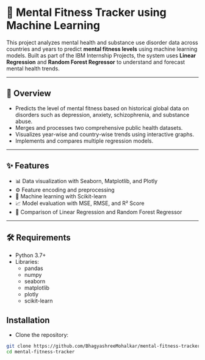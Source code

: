 # 🧠 Mental Fitness Tracker using Machine Learning

This project analyzes mental health and substance use disorder data across countries and years to predict **mental fitness levels** using machine learning models. Built as part of the IBM Internship Projects, the system uses **Linear Regression** and **Random Forest Regressor** to understand and forecast mental health trends.

---

## 📌 Overview

- Predicts the level of mental fitness based on historical global data on disorders such as depression, anxiety, schizophrenia, and substance abuse.
- Merges and processes two comprehensive public health datasets.
- Visualizes year-wise and country-wise trends using interactive graphs.
- Implements and compares multiple regression models.

---

## ✨ Features

- 📊 Data visualization with Seaborn, Matplotlib, and Plotly
- ⚙️ Feature encoding and preprocessing
- 🤖 Machine learning with Scikit-learn
- 📈 Model evaluation with MSE, RMSE, and R² Score
- 🔁 Comparison of Linear Regression and Random Forest Regressor

---

## 🛠️ Requirements

- Python 3.7+
- Libraries:
  - pandas
  - numpy
  - seaborn
  - matplotlib
  - plotly
  - scikit-learn

## Installation

  - Clone the repository:
   ``` bash
   git clone https://github.com/BhagyashreeMohalkar/mental-fitness-tracker.git
   cd mental-fitness-tracker  
```



